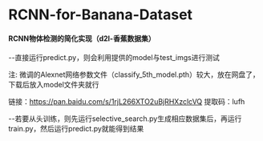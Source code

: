 # RCNN-for-Banana-Dataset
#### RCNN物体检测的简化实现（d2l-香蕉数据集）

--直接运行predict.py，则会利用提供的model与test_imgs进行测试

注: 微调的Alexnet网络参数文件（classify_5th_model.pth）较大，放在网盘了，下载后放入model文件夹就行

链接：https://pan.baidu.com/s/1rjL266XTO2uBjRHXzclcVQ 
提取码：lufh

--若要从头训练，则先运行selective_search.py生成相应数据集后，再运行train.py，然后运行predict.py就能得到结果
  
